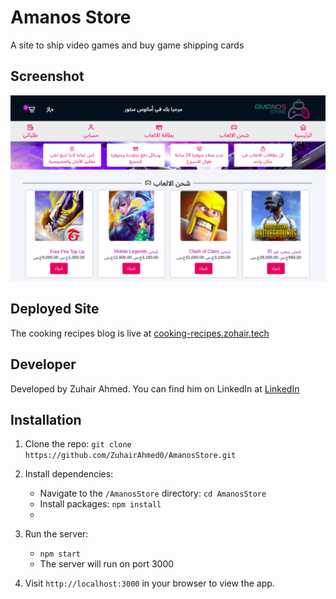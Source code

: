 # Amanos Store 

A site to ship video games and buy game shipping cards

## Screenshot

![Screenshot of the Amanos Store homepage](public/images/amanos-homepage.png)


## Deployed Site

The cooking recipes blog is live at [cooking-recipes.zohair.tech](https://cooking-recipes.zohair.tech/)

## Developer

Developed by Zuhair Ahmed. You can find him on LinkedIn at [LinkedIn](www.linkedin.com/in/Zuhair)

## Installation

1. Clone the repo: `git clone https://github.com/ZuhairAhmed0/AmanosStore.git`

2. Install dependencies:

   - Navigate to the `/AmanosStore` directory: `cd AmanosStore`
   - Install packages: `npm install`
   - 
3. Run the server:

   - `npm start`
   - The server will run on port 3000

4. Visit `http://localhost:3000` in your browser to view the app.
